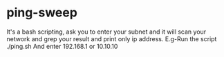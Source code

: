 # ping-sweep
It's a bash scripting, ask you to enter your subnet and it will scan your network and grep your result and print only ip address.
E.g-Run the script 
./ping.sh
And enter 192.168.1 or 10.10.10
